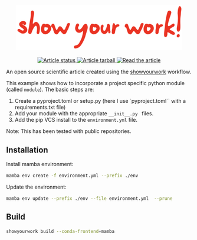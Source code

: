 <p align="center">
<a href="https://github.com/showyourwork/showyourwork">
<img width = "450" src="https://raw.githubusercontent.com/showyourwork/.github/main/images/showyourwork.png" alt="showyourwork"/>
</a>
<br>
<br>
<a href="https://github.com/krosenfeld/syw-module-example/actions/workflows/build.yml">
<img src="https://github.com/krosenfeld/syw-module-example/actions/workflows/build.yml/badge.svg?branch=main" alt="Article status"/>
</a>
<a href="https://github.com/krosenfeld/syw-module-example/raw/main-pdf/arxiv.tar.gz">
<img src="https://img.shields.io/badge/article-tarball-blue.svg?style=flat" alt="Article tarball"/>
</a>
<a href="https://github.com/krosenfeld/syw-module-example/raw/main-pdf/ms.pdf">
<img src="https://img.shields.io/badge/article-pdf-blue.svg?style=flat" alt="Read the article"/>
</a>
</p>

An open source scientific article created using the [showyourwork](https://github.com/showyourwork/showyourwork) workflow.

This example shows how to incorporate a project specific python module (called `module`). The basic steps are:

1. Create a pyproject.toml or setup.py (here I use `pyproject.toml`` with a requirements.txt file)
2. Add your module with the appropriate `__init__.py ` files. 
3. Add the pip  VCS install to the `environment.yml` file.

Note: This has been tested with public repositories.

## Installation

Install mamba environment:
```bash
mamba env create -f environment.yml --prefix ./env
```
Update the environment:
```bash
mamba env update --prefix ./env --file environment.yml  --prune
```
## Build

```bash
showyourwork build --conda-frontend=mamba
```
